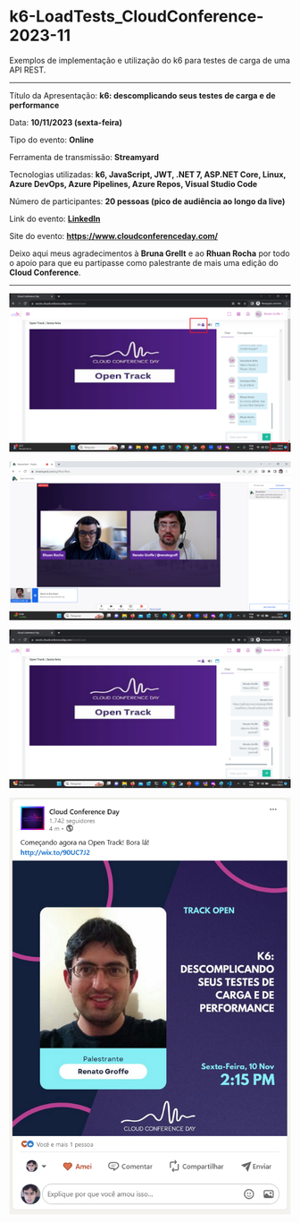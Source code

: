 # k6-LoadTests_CloudConference-2023-11
Exemplos de implementação e utilização do k6 para testes de carga de uma API REST.

---

Título da Apresentação: **k6: descomplicando seus testes de carga e de performance**

Data: **10/11/2023 (sexta-feira)**

Tipo do evento: **Online**

Ferramenta de transmissão: **Streamyard**

Tecnologias utilizadas: **k6, JavaScript, JWT, .NET 7, ASP.NET Core, Linux, Azure DevOps, Azure Pipelines, Azure Repos, Visual Studio Code**

Número de participantes: **20 pessoas (pico de audiência ao longo da live)**

Link do evento: [**LinkedIn**](https://www.linkedin.com/posts/cloud-conference-day_come%C3%A7ando-agora-na-open-track-bora-l%C3%A1-activity-7128793110007980032-8Cyc?utm_source=share&utm_medium=member_desktop)

Site do evento: **https://www.cloudconferenceday.com/**

Deixo aqui meus agradecimentos à **Bruna Grellt** e ao **Rhuan Rocha** por todo o apoio para que eu partipasse como palestrante de mais uma edição do **Cloud Conference**.

---

![Palestrando](img/audiencia.png)

![Palestrando](img/k-02.png)

![Palestrando](img/k-03.png)

![Banner](img/banner.png)